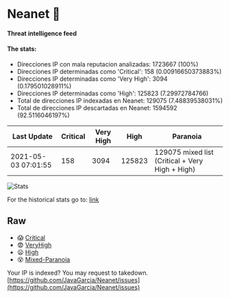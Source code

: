 # Neanet :hocho:
#### Threat intelligence feed
#### The stats:

- Direcciones IP con mala reputacion analizadas: 1723667 (100%)
- Direcciones IP determinadas como 'Critical':  158 (0.00916650373883%)
- Direcciones IP determinadas como 'Very High':  3094 (0.179501028911%)
- Direcciones IP determinadas como 'High':  125823 (7.29972784766)
- Total de direcciones IP indexadas en Neanet:  129075 (7.48839538031%)
- Total de direcciones IP descartadas en Neanet:  1594592 (92.5116046197%)

| Last Update | Critical | Very High | High | Paranoia |
| --- | --- | --- | --- | --- |
| 2021-05-03 07:01:55 | 158 | 3094 | 125823 | 129075 mixed list (Critical + Very High + High)|

![Stats](https://docs.google.com/spreadsheets/d/e/2PACX-1vSnaNMIXVabIpDJjufMlzH7poXnshF3mgd8Is1g9ytUEzVsP5my4Trn8f-xkoLLQ38xpL3HtmUexLo6/pubchart?oid=501124687&format=image)

For the historical stats go to: [link](/stats.csv)
## Raw
- :scream: [Critical](https://raw.githubusercontent.com/JavaGarcia/Neanet/master/blacklists/neanet_critical.txt)
- :fearful: [VeryHigh](https://raw.githubusercontent.com/JavaGarcia/Neanet/master/blacklists/neanet_veryHigh.txtt)
- :frowning: [High](https://raw.githubusercontent.com/JavaGarcia/Neanet/master/blacklists/neanet_high.txt)
- :dizzy_face: [Mixed-Paranoia](https://raw.githubusercontent.com/JavaGarcia/Neanet/master/blacklists/neanet_all.txt)


Your IP is indexed? You may request to takedown. [https://github.com/JavaGarcia/Neanet/issues](https://github.com/JavaGarcia/Neanet/issues)













































































































































































































































































































































































































































































































































































































































































































































































































































































































































































































































































































































































































































































































































































































































































































































































































































































































































































































































































































































































































































































































































































































































































































































































































































































































































































































































































































































































































































































































































































































































































































































































































































































































































































































































































































































































































































































































































































































































































































































































































































































































































































































































































































































































































































































































































































































































































































































































































































































































































































































































































































































































































































































































































































































































































































































































































































































































































































































































































































































































































































































































































































































































































